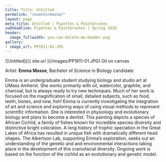 ```yaml
---
title: Title: Untitled
permalink: "/events/masse/"
layout: page
meta_title: Untitled | Pipettes & Paintbrushes
subheadline: Pipettes & Paintbrushes | Spring 2019
header:
  image_fullwidth: you-can-delete-me-header.png
gallery:
- image_url: PP1911-01.JPG
---
```

![Untitled]({{ site.url }}/images/PP1911-01.JPG)
Oil on canvas

Artist: **Emma Masse**, Bachelor of Science in Biology candidate

Emma is an undergraduate student studying biology and studio art at UMass Amherst. She works primarily with oil, watercolor, graphite, and charcoal, but is always ready to try new techniques. Much of her work is focused on the magnification of small, detailed subjects, such as food, teeth, bones, and now, fish! Emma is currently investigating the integration of art and science and exploring ways of using visual methods to represent scientific information. She is interested in physiology and evolutionary biology and plans to become a dentist.
This painting depicts a species of African Cichlid, a family of fishes known for incredible species diversity and distinctive bright coloration. A long history of trophic speciation in the Great Lakes of Africa has resulted in unique fish with dramatically different head shapes. The Albertson Lab, supporting Emma’s exploration, seeks out an understanding of the genetic and and environmental interactions taking place in the development of this craniofacial diversity. Ongoing work is based on the function of the cichlid as an evolutionary and genetic model.
